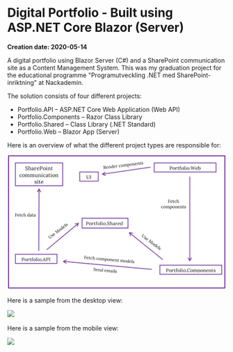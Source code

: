 # Digital Portfolio - Built using ASP.NET Core Blazor (Server)

**Creation date: 2020-05-14**

A digital portfolio using Blazor Server (C#) and a SharePoint communication site as a Content Management System. This was my graduation project for the educational programme "Programutveckling .NET med SharePoint-inriktning" at Nackademin.

The solution consists of four different projects:

* Portfolio.API – ASP.NET Core Web Application (Web API)
* Portfolio.Components – Razor Class Library
* Portfolio.Shared – Class Library (.NET Standard)
* Portfolio.Web – Blazor App (Server)

Here is an overview of what the different project types are responsible for:

![Screenshot](gifs/overview.PNG)

Here is a sample from the desktop view:

![](gifs/preview-desktop.gif)

Here is a sample from the mobile view:

![](gifs/preview-mobile.gif)
